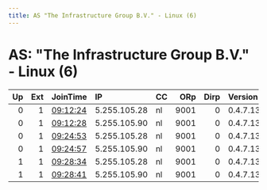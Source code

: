 ```yaml
---
title: AS "The Infrastructure Group B.V." - Linux (6)
---
```


# AS: "The Infrastructure Group B.V." - Linux (6)

|   Up |   Ext | JoinTime                                                                                              | IP           | CC   |   ORp |   Dirp | Version   | Contact                   | Nickname     |   eFamMembers |
|-----:|------:|:------------------------------------------------------------------------------------------------------|:-------------|:-----|------:|-------:|:----------|:--------------------------|:-------------|--------------:|
|    0 |     1 | [09:12:24](https://nusenu.github.io/OrNetStats/w/relay/400DD777A6D314D2FC607B5D059DB553846435AC.html) | 5.255.105.28 | nl   |  9001 |      0 | 0.4.7.13  | deluxdux68@protonmail.com | ShinyAvocado |             1 |
|    0 |     1 | [09:12:28](https://nusenu.github.io/OrNetStats/w/relay/7B0DCD6578B7FB887002453F0D5B65FDB00CA4BB.html) | 5.255.105.90 | nl   |  9001 |      0 | 0.4.7.13  | houselover420@protonmail. | SonicMyriad  |             1 |
|    0 |     1 | [09:24:53](https://nusenu.github.io/OrNetStats/w/relay/772970996D7A25C64B7F3F2C6A6677184610A8EE.html) | 5.255.105.28 | nl   |  9001 |      0 | 0.4.7.13  | deluxdux68@protonmail.com | ShinyAvocado |             1 |
|    0 |     1 | [09:24:57](https://nusenu.github.io/OrNetStats/w/relay/3C208BF1A9CB6A56EE62BE48E1A751A34C70837B.html) | 5.255.105.90 | nl   |  9001 |      0 | 0.4.7.13  | houselover420@protonmail. | SonicMyriad  |             1 |
|    1 |     1 | [09:28:34](https://nusenu.github.io/OrNetStats/w/relay/C09135BB4C5633AC2280393C5915CEE3B4333C99.html) | 5.255.105.28 | nl   |  9001 |      0 | 0.4.7.13  | deluxdux68@protonmail.com | ShinyAvocado |             1 |
|    1 |     1 | [09:28:41](https://nusenu.github.io/OrNetStats/w/relay/A663B77E63C96610069B2251DA0E6F70C85F5D51.html) | 5.255.105.90 | nl   |  9001 |      0 | 0.4.7.13  | houselover420@protonmail. | SonicMyriad  |             1 |
